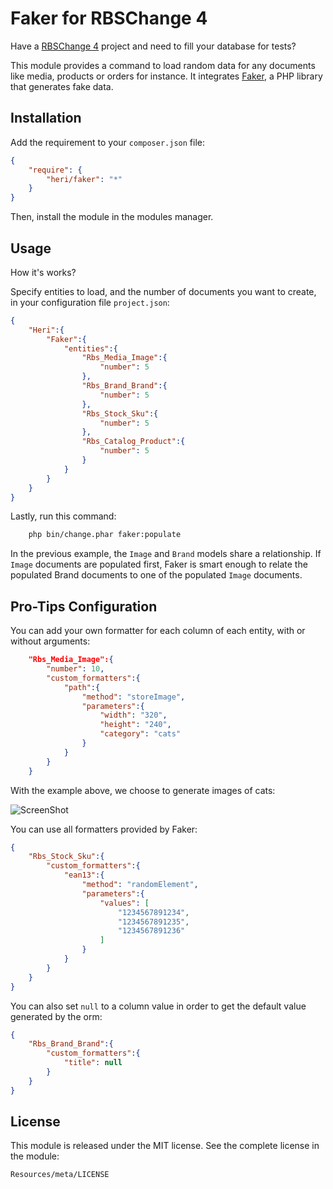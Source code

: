 # Faker for RBSChange 4

Have a [RBSChange 4](https://github.com/RBSChange/Change) project and need to fill your database for tests?

This module provides a command to load random data for any documents like media, products or orders for instance.
It integrates [Faker](https://github.com/fzaninotto/Faker), a PHP library that generates fake data.

## Installation

Add the requirement to your `composer.json` file:

``` json
{
    "require": {
        "heri/faker": "*"
    }
}
```

Then, install the module in the modules manager.

## Usage

How it's works?

Specify entities to load, and the number of documents you want to create, in your configuration file `project.json`:

``` json
{
    "Heri":{
        "Faker":{
            "entities":{
                "Rbs_Media_Image":{
                    "number": 5
                },
                "Rbs_Brand_Brand":{
                    "number": 5
                },
                "Rbs_Stock_Sku":{
                    "number": 5
                },
                "Rbs_Catalog_Product":{
                    "number": 5
                }
            }
        }
    }
}
```

Lastly, run this command:

``` sh
    php bin/change.phar faker:populate
```

In the previous example, the `Image` and `Brand` models share a relationship. If `Image` documents are populated first, Faker is smart enough to relate the populated Brand documents to one of the populated `Image` documents.

## Pro-Tips Configuration

You can add your own formatter for each column of each entity, with or without arguments:

``` json
    "Rbs_Media_Image":{
        "number": 10,
        "custom_formatters":{
            "path":{
                "method": "storeImage",
                "parameters":{
                    "width": "320",
                    "height": "240",
                    "category": "cats"
                }
            }
        }
    }
```

With the example above, we choose to generate images of cats:

![ScreenShot](https://raw.github.com/heristop/RbsModuleFaker/master/Resources/doc/media_sample.png)

You can use all formatters provided by Faker:

``` json
{
    "Rbs_Stock_Sku":{
        "custom_formatters":{
            "ean13":{
                "method": "randomElement",
                "parameters":{
                    "values": [
                        "1234567891234",
                        "1234567891235",
                        "1234567891236"
                    ]
                }
            }
        }
    }
}
```

You can also set `null` to a column value in order to get the default value generated by the orm:

``` json
{
    "Rbs_Brand_Brand":{
        "custom_formatters":{
            "title": null
        }
    }
}
```

## License

This module is released under the MIT license. See the complete license in the
module:

    Resources/meta/LICENSE
